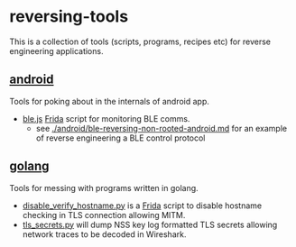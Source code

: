 # reversing-tools

This is a collection of tools (scripts, programs, recipes etc)
for reverse engineering applications.

## [android](./android)

Tools for poking about in the internals of android app.

* [ble.js](./android/ble.js) [Frida](https://frida.re) script for monitoring BLE comms.
  * see [./android/ble-reversing-non-rooted-android.md](./android/ble-reversing-non-rooted-android.md) for an example of reverse engineering a BLE control protocol

## [golang](./golang)

Tools for messing with programs written in golang.

* [disable_verify_hostname.py](./golang/disable_verify_hostname.py) is a [Frida](https://frida.re) script to disable hostname checking in TLS connection allowing MITM.
* [tls_secrets.py](./golang/tls_secrets.py) will dump NSS key log formatted TLS secrets allowing network traces to be decoded in Wireshark.
